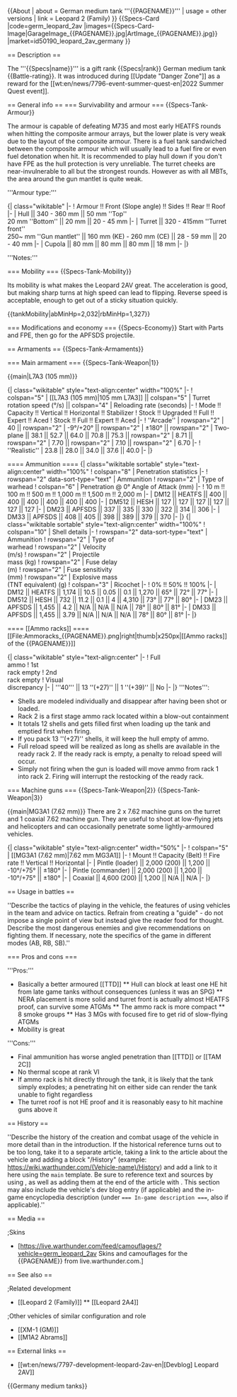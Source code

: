 {{About
| about = German medium tank '''{{PAGENAME}}'''
| usage = other versions
| link = Leopard 2 (Family)
}}
{{Specs-Card
|code=germ_leopard_2av
|images={{Specs-Card-Image|GarageImage_{{PAGENAME}}.jpg|ArtImage_{{PAGENAME}}.jpg}}
|market=id50190_leopard_2av_germany
}}

== Description ==
<!-- ''In the description, the first part should be about the history of the creation and combat usage of the vehicle, as well as its key features. In the second part, tell the reader about the ground vehicle in the game. Insert a screenshot of the vehicle, so that if the novice player does not remember the vehicle by name, he will immediately understand what kind of vehicle the article is talking about.'' -->
The '''{{Specs|name}}''' is a gift rank {{Specs|rank}} German medium tank {{Battle-rating}}. It was introduced during [[Update "Danger Zone"]] as a reward for the [[wt:en/news/7796-event-summer-quest-en|2022 Summer Quest event]].

== General info ==
=== Survivability and armour ===
{{Specs-Tank-Armour}}
<!-- ''Describe armour protection. Note the most well protected and key weak areas. Appreciate the layout of modules as well as the number and location of crew members. Is the level of armour protection sufficient, is the placement of modules helpful for survival in combat? If necessary use a visual template to indicate the most secure and weak zones of the armour.'' -->
The armour is capable of defeating M735 and most early HEATFS rounds when hitting the composite armour arrays, but the lower plate is very weak due to the layout of the composite armour. There is a fuel tank sandwiched between the composite armour which will usually lead to a fuel fire or even fuel detonation when hit. It is recommended to play hull down if you don't have FPE as the hull protection is very unreliable. The turret cheeks are near-invulnerable to all but the strongest rounds. However as with all MBTs, the area around the gun mantlet is quite weak.

'''Armour type:'''<!-- The types of armour present on the vehicle and their general locations -->
<!-- Example: * Rolled homogeneous armour (Front, Side, Rear, Hull roof)
* Cast homogeneous armour (Turret, Transmission area) -->

{| class="wikitable"
|-
! Armour !! Front (Slope angle) !! Sides !! Rear !! Roof
|-
| Hull || 340 - 360 mm || 50 mm ''Top'' <br> 20 mm ''Bottom'' || 20 mm || 20 - 45 mm
|-
| Turret || 320 - 415mm ''Turret front'' <br>250~ mm ''Gun mantlet'' || 160 mm (KE) - 260 mm (CE) || 28 - 59 mm || 20 - 40 mm
|-
| Cupola || 80 mm || 80 mm || 80 mm || 18 mm
|-
|}

'''Notes:''' <!-- Any additional notes which the user needs to be aware of -->
<!-- Example: * Suspension wheels are 20 mm thick, tracks are 30 mm thick, and torsion bars are 60 mm thick. -->

=== Mobility ===
{{Specs-Tank-Mobility}}
<!-- ''Write about the mobility of the ground vehicle. Estimate the specific power and manoeuvrability, as well as the maximum speed forwards and backwards.'' -->

Its mobility is what makes the Leopard 2AV great. The acceleration is good, but making sharp turns at high speed can lead to flipping. Reverse speed is acceptable, enough to get out of a sticky situation quickly.

{{tankMobility|abMinHp=2,032|rbMinHp=1,327}}

=== Modifications and economy ===
{{Specs-Economy}}
Start with Parts and FPE, then go for the APFSDS projectile.

== Armaments ==
{{Specs-Tank-Armaments}}

=== Main armament ===
{{Specs-Tank-Weapon|1}}
<!-- ''Give the reader information about the characteristics of the main gun. Assess its effectiveness in a battle based on the reloading speed, ballistics and the power of shells. Do not forget about the flexibility of the fire, that is how quickly the cannon can be aimed at the target, open fire on it and aim at another enemy. Add a link to the main article on the gun: <code><nowiki>{{main|Name of the weapon}}</nowiki></code>. Describe in general terms the ammunition available for the main gun. Give advice on how to use them and how to fill the ammunition storage.'' -->
{{main|L7A3 (105 mm)}}

{| class="wikitable" style="text-align:center" width="100%"
|-
! colspan="5" | [[L7A3 (105 mm)|105 mm L7A3]] || colspan="5" | Turret rotation speed (°/s) || colspan="4" | Reloading rate (seconds)
|-
! Mode !! Capacity !! Vertical !! Horizontal !! Stabilizer
! Stock !! Upgraded !! Full !! Expert !! Aced
! Stock !! Full !! Expert !! Aced
|-
! ''Arcade''
| rowspan="2" | 40 || rowspan="2" | -9°/+20° || rowspan="2" | ±180° || rowspan="2" | Two-plane || 38.1 || 52.7 || 64.0 || 70.8 || 75.3 || rowspan="2" | 8.71 || rowspan="2" | 7.70 || rowspan="2" | 7.10 || rowspan="2" | 6.70
|-
! ''Realistic''
| 23.8 || 28.0 || 34.0 || 37.6 || 40.0
|-
|}

==== Ammunition ====
{| class="wikitable sortable" style="text-align:center" width="100%"
! colspan="8" | Penetration statistics
|-
! rowspan="2" data-sort-type="text" | Ammunition
! rowspan="2" | Type of<br>warhead
! colspan="6" | Penetration @ 0° Angle of Attack (mm)
|-
! 10 m !! 100 m !! 500 m !! 1,000 m !! 1,500 m !! 2,000 m
|-
| DM12 || HEATFS || 400 || 400 || 400 || 400 || 400 || 400
|-
| DM512 || HESH || 127 || 127 || 127 || 127 || 127 || 127
|-
| DM23 || APFSDS || 337 || 335 || 330 || 322 || 314 || 306
|-
| DM33 || APFSDS || 408 || 405 || 398 || 389 || 379 || 370
|-
|}
{| class="wikitable sortable" style="text-align:center" width="100%"
! colspan="10" | Shell details
|-
! rowspan="2" data-sort-type="text" | Ammunition
! rowspan="2" | Type of<br>warhead
! rowspan="2" | Velocity<br>(m/s)
! rowspan="2" | Projectile<br>mass (kg)
! rowspan="2" | Fuse delay<br>(m)
! rowspan="2" | Fuse sensitivity<br>(mm)
! rowspan="2" | Explosive mass<br>(TNT equivalent) (g)
! colspan="3" | Ricochet
|-
! 0% !! 50% !! 100%
|-
| DM12 || HEATFS || 1,174 || 10.5 || 0.05 || 0.1 || 1,270 || 65° || 72° || 77°
|-
| DM512 || HESH || 732 || 11.2 || 0.1 || 4 || 4,310 || 73° || 77° || 80°
|-
| DM23 || APFSDS || 1,455 || 4.2 || N/A || N/A || N/A || 78° || 80° || 81°
|-
| DM33 || APFSDS || 1,455 || 3.79 || N/A || N/A || N/A || 78° || 80° || 81°
|-
|}

==== [[Ammo racks]] ====
[[File:Ammoracks_{{PAGENAME}}.png|right|thumb|x250px|[[Ammo racks]] of the {{PAGENAME}}]]
<!-- '''Last updated: 2.19.0.85''' -->
{| class="wikitable" style="text-align:center"
|-
! Full<br>ammo
! 1st<br>rack empty
! 2nd<br>rack empty
! Visual<br>discrepancy
|-
| '''40''' || 13&nbsp;''(+27)'' || 1&nbsp;''(+39)'' || No
|-
|}
'''Notes''':

* Shells are modeled individually and disappear after having been shot or loaded.
* Rack 2 is a first stage ammo rack located within a blow-out containment
* It totals 12 shells and gets filled first when loading up the tank and emptied first when firing.
* If you pack 13&nbsp;''(+27)'' shells, it will keep the hull empty of ammo.
* Full reload speed will be realized as long as shells are available in the ready rack 2. If the ready rack is empty, a penalty to reload speed will occur.
* Simply not firing when the gun is loaded will move ammo from rack 1 into rack 2. Firing will interrupt the restocking of the ready rack.

=== Machine guns ===
{{Specs-Tank-Weapon|2}}
{{Specs-Tank-Weapon|3}}
<!-- ''Offensive and anti-aircraft machine guns not only allow you to fight some aircraft but also are effective against lightly armoured vehicles. Evaluate machine guns and give recommendations on its use.'' -->
{{main|MG3A1 (7.62 mm)}}
There are 2 x 7.62 machine guns on the turret and 1 coaxial 7.62 machine gun. They are useful to shoot at low-flying jets and helicopters and can occasionally penetrate some lightly-armoured vehicles.

{| class="wikitable" style="text-align:center" width="50%"
|-
! colspan="5" | [[MG3A1 (7.62 mm)|7.62 mm MG3A1]]
|-
! Mount !! Capacity (Belt) !! Fire rate !! Vertical !! Horizontal
|-
| Pintle (loader) || 2,000 (200) || 1,200 || -10°/+75° || ±180°
|-
| Pintle (commander) || 2,000 (200) || 1,200 || -10°/+75° || ±180°
|-
| Coaxial || 4,600 (200) || 1,200 || N/A || N/A
|-
|}

== Usage in battles ==
<!-- ''Describe the tactics of playing in the vehicle, the features of using vehicles in the team and advice on tactics. Refrain from creating a "guide" - do not impose a single point of view but instead give the reader food for thought. Describe the most dangerous enemies and give recommendations on fighting them. If necessary, note the specifics of the game in different modes (AB, RB, SB).'' -->
''Describe the tactics of playing in the vehicle, the features of using vehicles in the team and advice on tactics. Refrain from creating a "guide" - do not impose a single point of view but instead give the reader food for thought. Describe the most dangerous enemies and give recommendations on fighting them. If necessary, note the specifics of the game in different modes (AB, RB, SB).''

=== Pros and cons ===
<!-- ''Summarise and briefly evaluate the vehicle in terms of its characteristics and combat effectiveness. Mark its pros and cons in a bulleted list. Try not to use more than 6 points for each of the characteristics. Avoid using categorical definitions such as "bad", "good" and the like - use substitutions with softer forms such as "inadequate" and "effective".'' -->'''Pros:'''

* Basically a better armoured [[TTD]]
** Hull can block at least one HE hit from late game tanks without consequences (unless it was an SPG)
** NERA placement is more solid and turret front is actually almost HEATFS proof, can survive some ATGMs
** The ammo rack is more compact
** 8 smoke groups
** Has 3 MGs with focused fire to get rid of slow-flying ATGMs
* Mobility is great

'''Cons:'''

* Final ammunition has worse angled penetration than [[TTD]] or [[TAM 2C]]
* No thermal scope at rank VI
* If ammo rack is hit directly through the tank, it is likely that the tank simply explodes; a penetrating hit on either side can render the tank unable to fight regardless
* The turret roof is not HE proof and it is reasonably easy to hit machine guns above it

== History ==
<!-- ''Describe the history of the creation and combat usage of the vehicle in more detail than in the introduction. If the historical reference turns out to be too long, take it to a separate article, taking a link to the article about the vehicle and adding a block "/History" (example: <nowiki>https://wiki.warthunder.com/(Vehicle-name)/History</nowiki>) and add a link to it here using the <code>main</code> template. Be sure to reference text and sources by using <code><nowiki><ref></ref></nowiki></code>, as well as adding them at the end of the article with <code><nowiki><references /></nowiki></code>. This section may also include the vehicle's dev blog entry (if applicable) and the in-game encyclopedia description (under <code><nowiki>=== In-game description ===</nowiki></code>, also if applicable).'' -->
''Describe the history of the creation and combat usage of the vehicle in more detail than in the introduction. If the historical reference turns out to be too long, take it to a separate article, taking a link to the article about the vehicle and adding a block "/History" (example: <nowiki>https://wiki.warthunder.com/(Vehicle-name)/History</nowiki>) and add a link to it here using the <code>main</code> template. Be sure to reference text and sources by using <code><nowiki><ref></ref></nowiki></code>, as well as adding them at the end of the article with <code><nowiki><references /></nowiki></code>. This section may also include the vehicle's dev blog entry (if applicable) and the in-game encyclopedia description (under <code><nowiki>=== In-game description ===</nowiki></code>, also if applicable).''

== Media ==
<!-- ''Excellent additions to the article would be video guides, screenshots from the game, and photos.'' -->

;Skins

* [https://live.warthunder.com/feed/camouflages/?vehicle=germ_leopard_2av Skins and camouflages for the {{PAGENAME}} from live.warthunder.com.]

== See also ==
<!-- ''Links to the articles on the War Thunder Wiki that you think will be useful for the reader, for example:''
* ''reference to the series of the vehicles;''
* ''links to approximate analogues of other nations and research trees.'' -->

;Related development
* [[Leopard 2 (Family)]]
** [[Leopard 2A4]]

;Other vehicles of similar configuration and role
* [[XM-1 (GM)]]
* [[M1A2 Abrams]]

== External links ==
<!-- ''Paste links to sources and external resources, such as:''
* ''topic on the official game forum;''
* ''other literature.'' -->

* [[wt:en/news/7797-development-leopard-2av-en|[Devblog] Leopard 2AV]]

{{Germany medium tanks}}